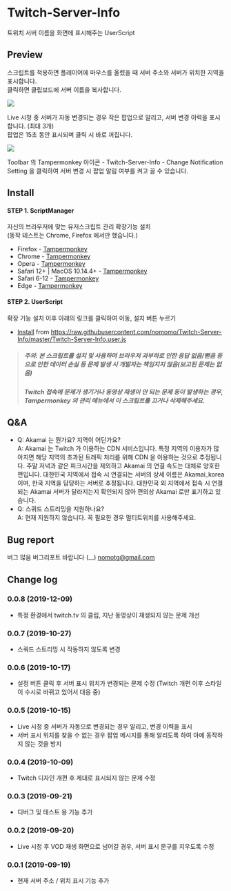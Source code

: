 # Twitch-Server-Info
트위치 서버 이름을 화면에 표시해주는 UserScript

## Preview
스크립트를 적용하면 플레이어에 마우스를 올렸을 때 서버 주소와 서버가 위치한 지역을 표시합니다.
<br />클릭하면 클립보드에 서버 이름을 복사합니다.

![](https://raw.githubusercontent.com/nomomo/Twitch-Server-Info/master/images/preview.png)


Live 시청 중 서버가 자동 변경되는 경우 작은 팝업으로 알리고, 서버 변경 이력을 표시합니다. (최대 3개)
<br />팝업은 15초 동안 표시되며 클릭 시 바로 꺼집니다.

![](https://raw.githubusercontent.com/nomomo/Twitch-Server-Info/master/images/preview_sc.png)

Toolbar 의 Tampermonkey 아이콘 - Twitch-Server-Info - Change Notification Setting 을 클릭하여 서버 변경 시 팝업 알림 여부를 켜고 끌 수 있습니다.

## Install
#### STEP 1. ScriptManager
자신의 브라우저에 맞는 유저스크립트 관리 확장기능 설치
<br />(동작 테스트는 Chrome, Firefox 에서만 했습니다.)
- Firefox - [Tampermonkey](https://addons.mozilla.org/ko/firefox/addon/tampermonkey/)
- Chrome - [Tampermonkey](https://chrome.google.com/webstore/detail/tampermonkey/dhdgffkkebhmkfjojejmpbldmpobfkfo?hl=ko)
- Opera - [Tampermonkey](https://addons.opera.com/extensions/details/tampermonkey-beta/)
- Safari 12+ | MacOS 10.14.4+ - [Tampermonkey](https://apps.apple.com/us/app/tampermonkey/id1482490089)
- Safari 6-12 - [Tampermonkey](https://safari.tampermonkey.net/tampermonkey.safariextz)
- Edge - [Tampermonkey](https://www.microsoft.com/store/p/tampermonkey/9nblggh5162s)
  
#### STEP 2. UserScript
확장 기능 설치 이후 아래의 링크를 클릭하여 이동, 설치 버튼 누르기
- [Install](https://raw.githubusercontent.com/nomomo/Twitch-Server-Info/master/Twitch-Server-Info.user.js) from https://raw.githubusercontent.com/nomomo/Twitch-Server-Info/master/Twitch-Server-Info.user.js
> ##### 주의: 본 스크립트를 설치 및 사용하며 브라우저 과부하로 인한 응답 없음/뻗음 등 으로 인한 데이터 손실 등 문제 발생 시 개발자는 책임지지 않음(보고된 문제는 없음)
> ##### Twitch 접속에 문제가 생기거나 동영상 재생이 안 되는 문제 등이 발생하는 경우, Tampermonkey 의 관리 메뉴에서 이 스크립트를 끄거나 삭제해주세요.

## Q&A
- Q: Akamai 는 뭔가요? 지역이 어딘가요?<br />A: Akamai 는 Twitch 가 이용하는 CDN 서비스입니다. 특정 지역의 이용자가 많아지면 해당 지역의 초과된 트래픽 처리를 위해 CDN 을 이용하는 것으로 추정됩니다. 주말 저녁과 같은 피크시간을 제외하고 Akamai 의 연결 속도는 대체로 양호한 편입니다. 대한민국 지역에서 접속 시 연결되는 서버의 상세 이름은 Akamai_korea 이며, 한국 지역을 담당하는 서버로 추정됩니다. 대한민국 외 지역에서 접속 시 연결되는 Akamai 서버가 달라지는지 확인되지 않아 편의상 Akamai 로만 표기하고 있습니다.
- Q: 스쿼드 스트리밍을 지원하나요?<br />A: 현재 지원하지 않습니다. 꼭 필요한 경우 멀티트위치를 사용해주세요.

## Bug report
버그 많음 버그리포트 바랍니다 (__) nomotg@gmail.com

## Change log
### 0.0.8 (2019-12-09)
- 특정 환경에서 twitch.tv 의 클립, 지난 동영상이 재생되지 않는 문제 개선
### 0.0.7 (2019-10-27)
- 스쿼드 스트리밍 시 작동하지 않도록 변경
### 0.0.6 (2019-10-17)
- 설정 버튼 클릭 후 서버 표시 위치가 변경되는 문제 수정 (Twitch 개편 이후 스타일이 수시로 바뀌고 있어서 대응 중)
### 0.0.5 (2019-10-15)
- Live 시청 중 서버가 자동으로 변경되는 경우 알리고, 변경 이력을 표시
- 서버 표시 위치를 찾을 수 없는 경우 팝업 메시지를 통해 알리도록 하여 아예 동작하지 않는 것을 방지
### 0.0.4 (2019-10-09)
- Twitch 디자인 개편 후 제대로 표시되지 않는 문제 수정
### 0.0.3 (2019-09-21)
- 디버그 및 테스트 용 기능 추가
### 0.0.2 (2019-09-20)
- Live 시청 후 VOD 재생 화면으로 넘어갈 경우, 서버 표시 문구를 지우도록 수정
### 0.0.1 (2019-09-19)
- 현재 서버 주소 / 위치 표시 기능 추가